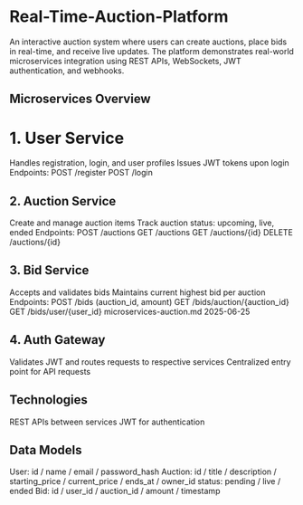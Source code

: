# Real-Time-Auction-Platform
An interactive auction system where users can create auctions, place bids in real-time, and receive live updates. The platform demonstrates real-world microservices integration using REST APIs, WebSockets, JWT authentication, and webhooks.

## Microservices Overview

# 1. User Service
Handles registration, login, and user profiles
Issues JWT tokens upon login
Endpoints:
POST /register
POST /login

## 2. Auction Service
Create and manage auction items
Track auction status: upcoming, live, ended
Endpoints:
POST /auctions
GET /auctions
GET /auctions/{id}
DELETE /auctions/{id}

## 3. Bid Service
Accepts and validates bids
Maintains current highest bid per auction
Endpoints:
POST /bids (auction_id, amount)
GET /bids/auction/{auction_id}
GET /bids/user/{user_id}
microservices-auction.md 2025-06-25

## 4. Auth Gateway
Validates JWT and routes requests to respective services
Centralized entry point for API requests

## Technologies
REST APIs between services
JWT for authentication

## Data Models

User: id / name / email / password_hash
Auction: id / title / description / starting_price / current_price / ends_at / owner_id
status: pending / live / ended
Bid: id / user_id / auction_id / amount / timestamp
